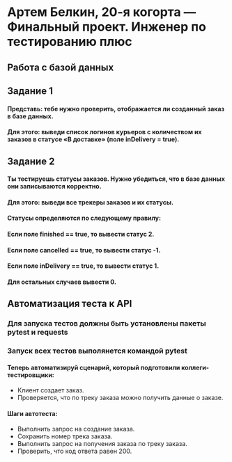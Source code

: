 # Артем Белкин, 20-я когорта — Финальный проект. Инженер по тестированию плюс

## Работа с базой данных
## Задание 1
#### Представь: тебе нужно проверить, отображается ли созданный заказ в базе данных.
#### Для этого: выведи список логинов курьеров с количеством их заказов в статусе «В доставке» (поле inDelivery = true). 

## Задание 2
#### Ты тестируешь статусы заказов. Нужно убедиться, что в базе данных они записываются корректно.
#### Для этого: выведи все трекеры заказов и их статусы. 
#### Статусы определяются по следующему правилу:
#### Если поле finished == true, то вывести статус 2.
#### Если поле canсelled == true, то вывести статус -1.
#### Если поле inDelivery == true, то вывести статус 1.
#### Для остальных случаев вывести 0.

## Автоматизация теста к API
### Для запуска тестов должны быть установлены пакеты pytest и requests
### Запуск всех тестов выполянется командой pytest

#### Теперь автоматизируй сценарий, который подготовили коллеги-тестировщики:
- Клиент создает заказ.
- Проверяется, что по треку заказа можно получить данные о заказе.
 
#### Шаги автотеста:
- Выполнить запрос на создание заказа.
- Сохранить номер трека заказа.
- Выполнить запрос на получения заказа по треку заказа.
- Проверить, что код ответа равен 200.
